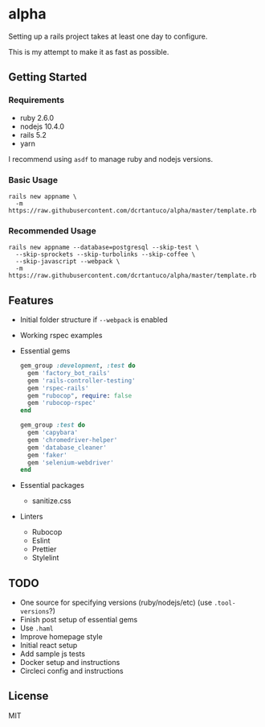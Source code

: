 # alpha

Setting up a rails project takes at least one day to configure.

This is my attempt to make it as fast as possible.

## Getting Started

### Requirements

- ruby 2.6.0
- nodejs 10.4.0
- rails 5.2
- yarn

I recommend using `asdf` to manage ruby and nodejs versions.

### Basic Usage

```
rails new appname \
  -m https://raw.githubusercontent.com/dcrtantuco/alpha/master/template.rb
```

### Recommended Usage

```
rails new appname --database=postgresql --skip-test \
  --skip-sprockets --skip-turbolinks --skip-coffee \
  --skip-javascript --webpack \
  -m https://raw.githubusercontent.com/dcrtantuco/alpha/master/template.rb
```

## Features

- Initial folder structure if `--webpack` is enabled
- Working rspec examples
- Essential gems

  ```ruby
  gem_group :development, :test do
    gem 'factory_bot_rails'
    gem 'rails-controller-testing'
    gem 'rspec-rails'
    gem "rubocop", require: false
    gem 'rubocop-rspec'
  end

  gem_group :test do
    gem 'capybara'
    gem 'chromedriver-helper'
    gem 'database_cleaner'
    gem 'faker'
    gem 'selenium-webdriver'
  end
  ```

- Essential packages
  - sanitize.css
- Linters
  - Rubocop
  - Eslint
  - Prettier
  - Stylelint

## TODO

- One source for specifying versions (ruby/nodejs/etc) (use `.tool-versions`?)
- Finish post setup of essential gems
- Use `.haml`
- Improve homepage style
- Initial react setup
- Add sample js tests
- Docker setup and instructions
- Circleci config and instructions

## License

MIT
